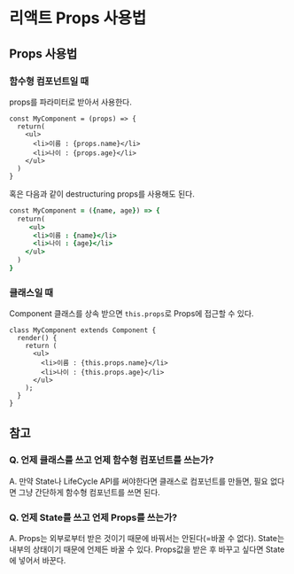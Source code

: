 # 리액트 Props 사용법

## Props 사용법 

### 함수형 컴포넌트일 때

props를 파라미터로 받아서 사용한다.
```
const MyComponent = (props) => {
  return(
    <ul>
      <li>이름 : {props.name}</li>
      <li>나이 : {props.age}</li>
    </ul>
  )
}
```

혹은 다음과 같이 destructuring props를 사용해도 된다.

```j
const MyComponent = ({name, age}) => {
  return(
     <ul>
      <li>이름 : {name}</li>
      <li>나이 : {age}</li>
    </ul>
  )
}
```


### 클래스일 때 
Component 클래스를 상속 받으면 `this.props`로 Props에 접근할 수 있다.
```
class MyComponent extends Component {
  render() {
    return (
      <ul>
        <li>이름 : {this.props.name}</li>
        <li>나이 : {this.props.age}</li>
      </ul>
    );
  }
}
```

## 참고

### Q. 언제 클래스를 쓰고 언제 함수형 컴포넌트를 쓰는가?

A. 만약 State나 LifeCycle API를 써야한다면 클래스로 컴포넌트를 만들면, 필요 없다면 그냥 간단하게 함수형 컴포넌트를 쓰면 된다.


### Q. 언제 State를 쓰고 언제 Props를 쓰는가?

A. Props는 외부로부터 받은 것이기 때문에 바꿔서는 안된다(=바꿀 수 없다). State는 내부의 상태이기 때문에 언제든 바꿀 수 있다. Props값을 받은 후 바꾸고 싶다면 State에 넣어서 바꾼다.

